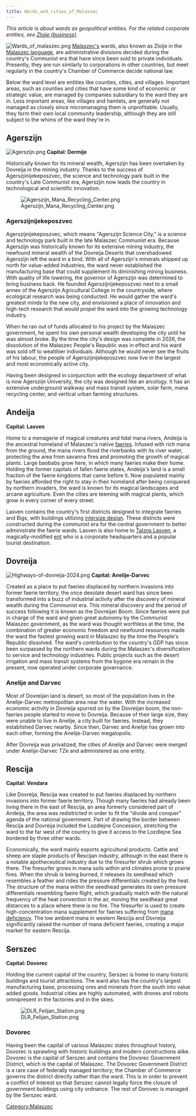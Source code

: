 ```yaml
---
title: Wards_and_cities_of_Malaszec
---
```

*This article is about wards as geopolitical entities. For the related
corporate entities, see [Zloije
(business)](Zloije_(business) "wikilink").*

![](Wards_of_malaszec.png "Wards_of_malaszec.png")
[Malaszec's](Malaszec "wikilink") wards, also known as Zloije in the
[Malaszec language](Malaszec_language "wikilink"), are administrative
divisions decided during the country's Communist era that have since
been sold to private individuals. Presently, they are run similarly to
corporations in other countries, but meet regularly in the country's
Chamber of Commerce decide national law.

Below the ward level are entities like counties, cities, and villages.
Important areas, such as counties and cities that have some kind of
economic or strategic value, are managed by companies subsidiary to the
ward they are in. Less important areas, like villages and hamlets, are
generally not managed as closely since micromanaging them is
unprofitable. Usually, they form their own local community leadership,
although they are still subject to the whims of the ward they're in.

## Agerszijn

![](Agerszijn.png "Agerszijn.png") **Capital: Dermije**

Historically known for its mineral wealth, Agerszijn has been overtaken
by Dovreija in the mining industry. Thanks to the success of
Agerszjinijekeposzvec, the science and technology park built in the
country's Late Communist era, Agerszjin now leads the country in
technological and scientific innovation.

<figure>
<img src="Agerszijn_Mana_Recycling_Center.png"
title="Agerszijn_Mana_Recycling_Center.png" />
<figcaption>Agerszijn_Mana_Recycling_Center.png</figcaption>
</figure>

### Agerszijnijekeposzvec

Agerszijnijekeposzvec, which means "Agerszijn Science City," is a
science and technology park built in the late Malaszec Communist era.
Because Agerszijn was historically known for its extensive mining
industry, the newfound mineral wealth of the Dovreija Deserts that
overshadowed Agerszijn left the ward in a bind. With all of Agerszijn's
minerals shipped up north for value-added industries, the ward never
established the manufacturing base that could supplement its diminishing
mining business. With quality of life lowering, the governor of
Agerszijn was determined to bring business back. He founded
Agerszijnijekeposzvec next to a small annex of the Agerszijn
Agricultural College in the countryside, where ecological research was
being conducted. He would gather the ward's greatest minds to the new
city, and envisioned a place of innovation and high-tech research that
would propel the ward into the growing technology industry.

When he ran out of funds allocated to his project by the Malaszec
government, he spent his own personal wealth developing the city until
he was almost broke. By the time the city's design was complete in 2026,
the dissolution of the Malaszec People's Republic was in effect and his
ward was sold off to wealthier individuals. Although he would never see
the fruits of his labour, the people of Agerszijnijekeposzvec now live
in the largest and most economically active city.

Having been designed in conjunction with the ecology department of what
is now Agerszijn University, the city was designed like an arcology. It
has an extensive underground walkway and mass transit system, solar
farm, mana recycling center, and vertical urban farming structures.

## Andeija

**Capital: Lasven**

Home to a menagerie of magical creatures and tidal mana rivers, Andeija
is the ancestral homeland of Malaszec's native
[faeries](faerie "wikilink"). Infused with rich mana from the ground,
the mana rivers flood the riverbanks with its river water, protecting
the area from savanna fires and promoting the growth of magical plants.
Large baobabs grow here, in which many faeries make their home. Holding
the former capitals of fallen faerie states, Andeija's land is a small
fraction of the faerie kingdoms that came before it. Now populated
mainly by faeries afforded the right to stay in their homeland after
being conquered by northern invaders, the ward is known for its magical
landscapes and arcane agriculture. Even the cities are teeming with
magical plants, which grow in every corner of every street.

Lasven contains the country's first districts designed to integrate
faeries and Bigs, with buildings utilizing [intersize
design](Architecture_in_Malaszec#intersize_design "wikilink"). These
districts were constructed during the communist era for the central
government to better administrate the faerie wards. Lasven is also home
to [Talzos Lasven](Talzos_Lasven "wikilink"), a magically-modified
[ent](ent "wikilink") who is a corporate headquarters and a popular
tourist destination.

## Dovreija

![](Highways-of-dovreija-2024.png "Highways-of-dovreija-2024.png")
**Capital: Anelije-Darvec**

Created as a place to put faeries displaced by northern invasions into
former faerie territory, the once desolate desert ward has since been
transformed into a buzz of industrial activity after the discovery of
mineral wealth during the Communist era. This mineral discovery and the
period of success following it is known as the Dovreijan Boom. Since
faeries were put in charge of the ward and given great autonomy by the
Communist Malaszec government, as the ward was thought worthless at the
time, the combination of greater economic freedom and newfound resources
made the ward the fastest growing ward in Malaszec by the time the
People's Republic dissolved. The ward's contribution to the country's
GDP has since been surpassed by the northern wards during the Malaszec's
diversification to service and technology industries. Public projects
such as the desert irrigation and mass transit systems from the bygone
era remain in the present, now operated under corporate governance.

### Anelije and Darvec

Most of Dovreijan land is desert, so most of the population lives in the
Anelije-Darvec metropolitan area near the water. With the increased
economic activity in Dovreija spurred on by the Dovreijan boom, the
non-faeries people started to move to Dovreija. Because of their large
size, they were unable to live in Anelije, a city built for faeries.
Instead, they established Darvec nearby. Since then, Darvec and Anelije
has grown into each other, forming the Anelije-Darvec megalopolis.

After Dovreija was privatized, the cities of Anelije and Darvec were
merged under Anelije-Darvec TZe and administered as one entity.

## Rescija

**Capital: Vendara**

Like Dovreija, Rescija was created to put faeries displaced by northern
invasions into former faerie territory. Though many faeries had already
been living there in the east of Rescija, an area formerly considered
part of Andeija, the area was redistricted in order to fit the "divide
and conquer" agenda of the national government. Part of drawing the
border between Rescija and Dovreija included the Lozdlejne Concession,
stretching the ward to the far west of the country to give it access to
the Lozdlejne Sea bordered by three other wards.

Economically, the ward mainly exports agricultural products. Cattle and
sheep are staple products of Rescijan industry, although in the east
there is a notable apotheceutical industry due to the firesurfer shrub
which grows there. The firesurfer grows in mana soils within arid
climates prone to prairie fires. When the shrub is being burned, it
releases its seedhead which resembles a feather and rides the pressure
differentials created by the heat. The structure of the mana within the
seedhead generates its own pressure differentials resembling faeire
flight, which gradually match with the natural frequency of the heat
convection in the air, moving the seedhead great distances to a place
where there is no fire. The firesurfer is used to create
high-concentration mana supplement for faeries suffering from [mana
deficiency](faerie#Mana_deficiency "wikilink"). The low ambient mana in
western Rescija and Dovreija significantly raised the number of mana
deficient faeries, creating a major market for eastern Rescija.

## Serszec

**Capital: Dovorec**

Holding the current capital of the country, Serszec is home to many
historic buildings and tourist attractions. The ward also has the
country's largest manufacturing base, processing ores and minerals from
the south into value added goods. Industrial cities are highly
automated, with drones and robots omnipresent in the factories and in
the skies.

<figure>
<img src="DLR_Felijan_Station.png" title="DLR_Felijan_Station.png" />
<figcaption>DLR_Felijan_Station.png</figcaption>
</figure>

### Dovorec

Having been the capital of various Malaszec states throughout history,
Dovorec is sprawling with historic buildings and modern constructions
alike. Dovorec is the capital of Serszec and contains the Dovorec
Government District, which is the capital of Malaszec. The Dovorec
Government District is a rare case of federally managed territory; the
Chamber of Commerce governs the district directly rather than the ward.
This is in order to prevent a conflict of interest so that Serszec
cannot legally force the closure of government buildings using city
ordnance. The rest of Dorovec is managed by the Serszec ward.

[Category:Malaszec](Category:Malaszec "wikilink")